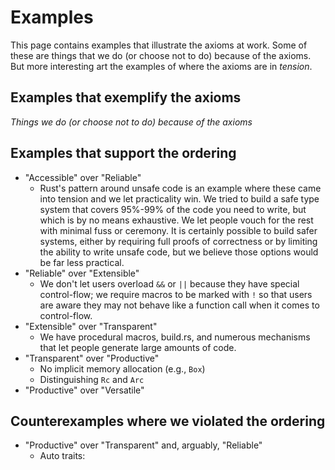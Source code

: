# Examples

This page contains examples that illustrate the axioms at work.
Some of these are things that we do (or choose not to do) because of the axioms.
But more interesting art the examples of where the axioms are in *tension*.

## Examples that exemplify the axioms

*Things we do (or choose not to do) because of the axioms*

## Examples that support the ordering

* "Accessible" over "Reliable"
    * Rust's pattern around unsafe code is an example where these came into tension and we let practicality win. We tried to build a safe type system that covers 95%-99% of the code you need to write, but which is by no means exhaustive. We let people vouch for the rest with minimal fuss or ceremony. It is certainly possible to build safer systems, either by requiring full proofs of correctness or by limiting the ability to write unsafe code, but we believe those options would be far less practical.
* "Reliable" over "Extensible"
    * We don't let users overload `&&` or `||` because they have special control-flow; we require macros to be marked with `!` so that users are aware they may not behave like a function call when it comes to control-flow.
* "Extensible" over "Transparent"
    * We have procedural macros, build.rs, and numerous mechanisms that let people generate large amounts of code.
* "Transparent" over "Productive"
    * No implicit memory allocation (e.g., `Box`)
    * Distinguishing `Rc` and `Arc`
* "Productive" over "Versatile"

## Counterexamples where we violated the ordering

* "Productive" over "Transparent" and, arguably, "Reliable"
    * Auto traits: